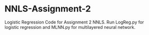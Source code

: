 # NNLS-Assignment-2
Logistic Regression
Code for Assignment 2 NNLS. Run LogReg.py for logistic regression and MLNN.py for multilayered neural network. 
